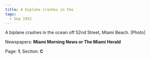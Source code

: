 ```yaml
---  
title: A biplane crashes in the  
tags:  
  - Sep 1952  
---  
```

  
A biplane crashes in the ocean off 52nd Street, Miami Beach. [Photo]  
  
Newspapers: **Miami Morning News or The Miami Herald**  
  
Page: **1**, Section: **C** 
